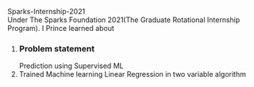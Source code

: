  Sparks-Internship-2021 <br>
Under The Sparks Foundation 2021(The Graduate Rotational Internship Program). I Prince learned about<br>
<ol>
 <li> <h3>Problem statement</h3> Prediction using Supervised ML</li>
 <li> Trained Machine learning Linear Regression in two variable algorithm</li>
</ol>
